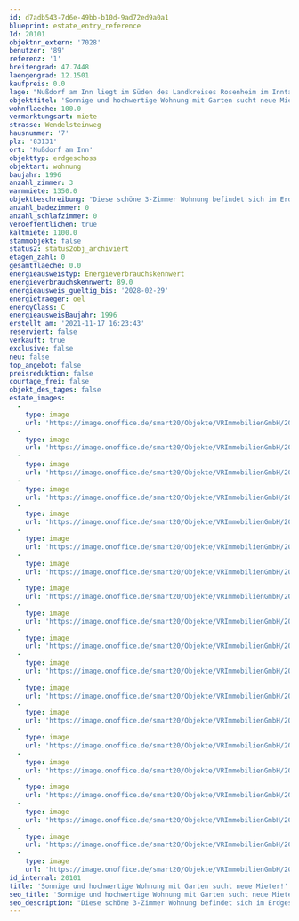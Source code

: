 ```yaml
---
id: d7adb543-7d6e-49bb-b10d-9ad72ed9a0a1
blueprint: estate_entry_reference
Id: 20101
objektnr_extern: '7028'
benutzer: '89'
referenz: '1'
breitengrad: 47.7448
laengengrad: 12.1501
kaufpreis: 0.0
lage: "Nußdorf am Inn liegt im Süden des Landkreises Rosenheim im Inntal. Durch die Lage am Fuße der Bayerischen Alpen ist der Wendelstein, das Sudelfeld und der Samerberg zum Greifen nah. Egal ob Kultur, sportliche Aktivitäten oder Vereinsleben - Nußdorf bietet in allen Bereichen umfassende Möglichkeiten. \r\nKindergarten und Grundschule sind direkt vor Ort; sämtliche Einkaufsmöglichkeiten, Bahnhof und eine Realschule befinden sich nicht weit entfernt im Nachbarort Brannenburg. Weiterführende Schulen finden Sie in Raubling, Rosenheim und Kufstein.\r\n\r\nAuch die Verkehrsanbindung ist sehr gut. Sie erreichen in wenigen Minuten direkt die Inntalautobahn A93 über die Anschlussstellen Brannenburg und Reischenhart. Von dort aus fahren Sie direkt weiter über das Inntaldreieck nach München sowie Salzburg. Auch die Anbindung nach Österreich liegt vor der Türe - bis zum Grenzübergang Kiefersfelden sind es nur ca. 19 Kilometer.\r\n\r\nDie Anbindung über an den Zugverkehr erfolgt über den Bahnhof in Brannenburg. Mit dem Meridian reisen Sie bequem per Direktverbindung nach München (Fahrtzeit ca. 1 Stunde) oder Kufstein (Fahrtzeit ca. 20 Minuten). Zu den Hauptverkehrszeiten sogar im 30 Minuten-Takt."
objekttitel: 'Sonnige und hochwertige Wohnung mit Garten sucht neue Mieter!'
wohnflaeche: 100.0
vermarktungsart: miete
strasse: Wendelsteinweg
hausnummer: '7'
plz: '83131'
ort: 'Nußdorf am Inn'
objekttyp: erdgeschoss
objektart: wohnung
baujahr: 1996
anzahl_zimmer: 3
warmmiete: 1350.0
objektbeschreibung: "Diese schöne 3-Zimmer Wohnung befindet sich im Erdgeschoss eines 1996 erbauten Mehrfamilienhauses. \r\n\r\nRuhige Lage sowie ein großzügiger Grundriss zeichnen diese Wohnung aus. Das Raumangebot umfasst 3 Zimmer, ein Bad (mit Badewanne, Dusche, WC und Waschtisch), ein Gäste WC und eine Küche inkl. Einbauküche. Mit insgesamt ca. 100 m² Wohnfläche bietet diese Erdgeschosswohnung somit genug Platz für die Familie.\r\nDas Wohnzimmer besticht durch die großen Fensterflächen und einem direkten Zugang zur großzügigen Terrasse und dem sehr schön angelegten Garten in Süd Ausrichtung. Das Gartenhaus kann vollständig selbst genutzt werden. Haustiere nach Rücksprache. \r\n\r\nDie Wohnung verfügt über einen großzügigen Kellerraum (ca. 20 m²) und eine separate Waschküche mit Waschmaschinen und Trockneranschluss.\r\n\r\nDie Wohnung steht frei und ist ab sofort beziehbar. \r\n\r\nVerschiedene Gegenstände könnten vom Vormieter gegen Ablösezahlung nach Vereinbarung übernommen werden. (Schrank im Kinderzimmer, ein Schrank im Schlafzimmer, Lampen, Gardinen; Schränke im Keller und einen Mähroboter.\r\n\r\nMonatliche Kaltmiete: 1.100 € (1.025 € Wohnung, 25 € Stellplatz, 50 € Einzelgarage)\r\nMonatliche Nebenkostenvorauszahlung: 250 €\r\nMietkaution: 3 Monatskaltmieten (3.300 €)\r\n\r\nDie Einzelgarage sowie ein Kfz-Außenstellplatz runden dieses Angebot ab."
anzahl_badezimmer: 0
anzahl_schlafzimmer: 0
veroeffentlichen: true
kaltmiete: 1100.0
stammobjekt: false
status2: status2obj_archiviert
etagen_zahl: 0
gesamtflaeche: 0.0
energieausweistyp: Energieverbrauchskennwert
energieverbrauchskennwert: 89.0
energieausweis_gueltig_bis: '2028-02-29'
energietraeger: oel
energyClass: C
energieausweisBaujahr: 1996
erstellt_am: '2021-11-17 16:23:43'
reserviert: false
verkauft: true
exclusive: false
neu: false
top_angebot: false
preisreduktion: false
courtage_frei: false
objekt_des_tages: false
estate_images:
  -
    type: image
    url: 'https://image.onoffice.de/smart20/Objekte/VRImmobilienGmbH/20101/f0ba1a0c-75c3-44a0-a938-e2e5460b4e30.jpg'
  -
    type: image
    url: 'https://image.onoffice.de/smart20/Objekte/VRImmobilienGmbH/20101/8ca7b3f3-9ba6-404a-b9d6-9937e0c34649.jpg'
  -
    type: image
    url: 'https://image.onoffice.de/smart20/Objekte/VRImmobilienGmbH/20101/c4347bfe-20c9-4b08-abcb-4848c6f85fdc.jpg'
  -
    type: image
    url: 'https://image.onoffice.de/smart20/Objekte/VRImmobilienGmbH/20101/a9cbebfb-39ba-4dd8-89c0-50a9de7623da.jpg'
  -
    type: image
    url: 'https://image.onoffice.de/smart20/Objekte/VRImmobilienGmbH/20101/147098a8-40f0-4e36-843b-4c8c2d4a8337.jpg'
  -
    type: image
    url: 'https://image.onoffice.de/smart20/Objekte/VRImmobilienGmbH/20101/b8f7746e-1612-4808-9234-84686824b711.jpg'
  -
    type: image
    url: 'https://image.onoffice.de/smart20/Objekte/VRImmobilienGmbH/20101/68e6c6b2-de82-41a9-bf40-82f7776527bc.jpg'
  -
    type: image
    url: 'https://image.onoffice.de/smart20/Objekte/VRImmobilienGmbH/20101/75b8ba11-2e3b-4cf1-851b-a55680d6f925.jpg'
  -
    type: image
    url: 'https://image.onoffice.de/smart20/Objekte/VRImmobilienGmbH/20101/3afc3d25-aa4d-45fb-9a77-7ee061926c51.jpg'
  -
    type: image
    url: 'https://image.onoffice.de/smart20/Objekte/VRImmobilienGmbH/20101/c8a85ff1-2358-4f7e-aadd-da9d80b67e11.jpg'
  -
    type: image
    url: 'https://image.onoffice.de/smart20/Objekte/VRImmobilienGmbH/20101/255f08a9-dc34-447f-ba46-2dcb489cfa6c.jpg'
  -
    type: image
    url: 'https://image.onoffice.de/smart20/Objekte/VRImmobilienGmbH/20101/2a590169-cd58-4138-bf6f-51dc2e60c021.jpg'
  -
    type: image
    url: 'https://image.onoffice.de/smart20/Objekte/VRImmobilienGmbH/20101/21bf6a71-e987-408e-b02c-abadf04d5308.jpg'
  -
    type: image
    url: 'https://image.onoffice.de/smart20/Objekte/VRImmobilienGmbH/20101/5ece5711-6183-4416-a1b6-442ed508c508.jpg'
  -
    type: image
    url: 'https://image.onoffice.de/smart20/Objekte/VRImmobilienGmbH/20101/6fafa453-bbdf-4b12-bb39-a4c6287cd2b4.jpg'
  -
    type: image
    url: 'https://image.onoffice.de/smart20/Objekte/VRImmobilienGmbH/20101/9cc33e5d-47a1-4b51-90fe-cda12f2282cb.jpg'
  -
    type: image
    url: 'https://image.onoffice.de/smart20/Objekte/VRImmobilienGmbH/20101/b2a441ab-84ab-42b9-a09b-1bb242afdf12.jpg'
  -
    type: image
    url: 'https://image.onoffice.de/smart20/Objekte/VRImmobilienGmbH/20101/7f8eb0ec-5add-4725-8c36-71d205c43e40.jpg'
  -
    type: image
    url: 'https://image.onoffice.de/smart20/Objekte/VRImmobilienGmbH/20101/94f5b88f-952b-4f78-9833-9c90b3655752.jpg'
id_internal: 20101
title: 'Sonnige und hochwertige Wohnung mit Garten sucht neue Mieter!'
seo_title: 'Sonnige und hochwertige Wohnung mit Garten sucht neue Mieter!'
seo_description: "Diese schöne 3-Zimmer Wohnung befindet sich im Erdgeschoss eines 1996 erbauten Mehrfamilienhauses. \r\n\r\nRuhige Lage sowie ein großzügiger Grundriss zeichnen d"
---
```

